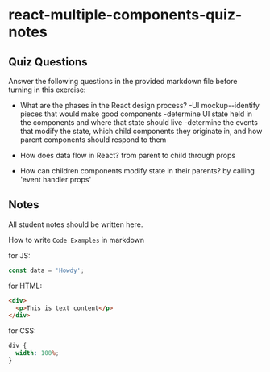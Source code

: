 # react-multiple-components-quiz-notes

## Quiz Questions

Answer the following questions in the provided markdown file before turning in this exercise:

- What are the phases in the React design process?
  -UI mockup--identify pieces that would make good components
  -determine UI state held in the components and where that state should live
  -determine the events that modify the state, which child components they originate in, and how parent components should respond to them

- How does data flow in React?
  from parent to child through props

- How can children components modify state in their parents?
  by calling 'event handler props'

## Notes

All student notes should be written here.

How to write `Code Examples` in markdown

for JS:

```js
const data = 'Howdy';
```

for HTML:

```html
<div>
  <p>This is text content</p>
</div>
```

for CSS:

```css
div {
  width: 100%;
}
```
